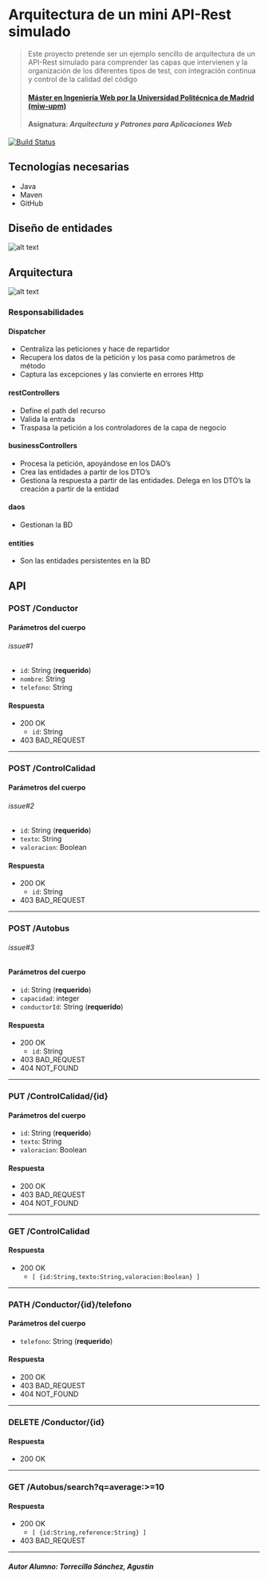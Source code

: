 # Arquitectura de un mini API-Rest simulado
> Este proyecto pretende ser un ejemplo sencillo de arquitectura de un API-Rest simulado para comprender las capas que intervienen y la organización de los diferentes tipos de test, con integración continua y control de la calidad del código
> #### [Máster en Ingeniería Web por la Universidad Politécnica de Madrid (miw-upm)](http://miw.etsisi.upm.es)
> #### Asignatura: *Arquitectura y Patrones para Aplicaciones Web*

[![Build Status](https://travis-ci.org/miw-upm/APAW-themes-layers.svg?branch=develop)](https://travis-ci.org/miw-upm/APAW-themes-layers)

## Tecnologías necesarias
* Java
* Maven
* GitHub

## Diseño de entidades
![alt text](screenshots/entities.jpg)

## Arquitectura
![alt text](screenshots/themes-architecture-diagram.png)
### Responsabilidades
#### Dispatcher
* Centraliza las peticiones y hace de repartidor
* Recupera los datos de la petición y los pasa como parámetros de método
* Captura las excepciones y las convierte en errores Http
#### restControllers
* Define el path del recurso
* Valida la entrada
* Traspasa la petición a los controladores de la capa de negocio
#### businessControllers
* Procesa la petición, apoyándose en los DAO’s
* Crea las entidades a partir de los DTO’s
* Gestiona la respuesta a partir de las entidades. Delega en los DTO’s la creación a partir de la entidad
#### daos
* Gestionan la BD
#### entities
* Son las entidades persistentes en la BD

## API
### POST /Conductor
#### Parámetros del cuerpo
###### issue#1
- `id`: String (**requerido**)
- `nombre`: String
- `telefono`: String
#### Respuesta
- 200 OK 
  - `id`: String
- 403 BAD_REQUEST
---
### POST /ControlCalidad
#### Parámetros del cuerpo
###### issue#2
- `id`: String (**requerido**)
- `texto`: String
- `valoracion`: Boolean
#### Respuesta
- 200 OK 
  - `id`: String
- 403 BAD_REQUEST
---
### POST /Autobus
###### issue#3
#### Parámetros del cuerpo
- `id`: String (**requerido**)
- `capacidad`: integer
- `conductorId`: String (**requerido**)
#### Respuesta
- 200 OK 
  - `id`: String
- 403 BAD_REQUEST
- 404 NOT_FOUND
---
### PUT /ControlCalidad/{id}
#### Parámetros del cuerpo
- `id`: String (**requerido**)
- `texto`: String
- `valoracion`: Boolean
#### Respuesta
- 200 OK 
- 403 BAD_REQUEST
- 404 NOT_FOUND
--- 
### GET /ControlCalidad
#### Respuesta
- 200 OK 
  - `[ {id:String,texto:String,valoracion:Boolean} ]`
---
### PATH /Conductor/{id}/telefono
#### Parámetros del cuerpo
- `telefono`: String (**requerido**)
#### Respuesta
- 200 OK 
- 403 BAD_REQUEST
- 404 NOT_FOUND
---
### DELETE /Conductor/{id}
#### Respuesta
- 200 OK 
---
### GET /Autobus/search?q=average:>=10
#### Respuesta
- 200 OK
  - `[ {id:String,reference:String} ]`
- 403 BAD_REQUEST
---

##### Autor Alumno: Torrecilla Sánchez, Agustin
